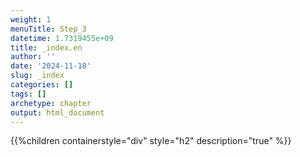 ```yaml
---
weight: 1
menuTitle: Step_3
datetime: 1.7319455e+09
title: _index.en
author: ''
date: '2024-11-18'
slug: _index
categories: []
tags: []
archetype: chapter
output: html_document
---
```


{{%children containerstyle="div" style="h2" description="true" %}}
